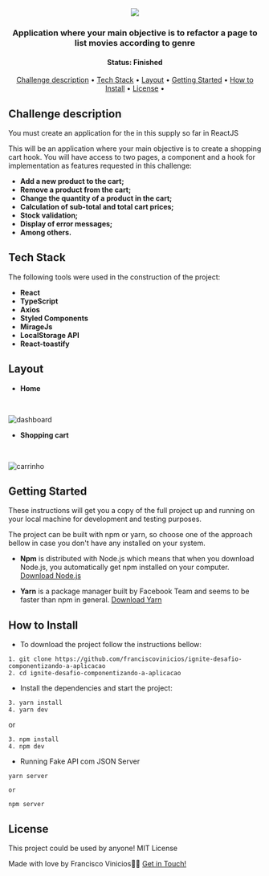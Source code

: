<div align="center">
   <img  src="https://user-images.githubusercontent.com/78514869/155856738-106e3ee8-ee21-472c-b3db-e6a440724564.svg">
</div>

<h3 align="center">
    Application where your main objective is to refactor a page to list movies according to genre
</h3>

<h4 align="center"> 
	 Status: Finished
</h4>


<p align="center">
 <a href="#challenge-description">Challenge description</a> • 
 <a href="#tech-stack">Tech Stack</a> • 
 <a href="#layout">Layout</a> • 
 <a href="#getting-started">Getting Started</a> • 
 <a href="#how-to-install">How to Install</a> • 
 <a href="#license">License</a> • 
</p>


## Challenge description

<p>
  You must create an application for the in this supply so far in ReactJS

This will be an application where your main objective is to create a shopping cart hook.
 You will have access to two pages, a component and a hook for implementation as features requested in this challenge:
</p>

  -   **Add a new product to the cart;**
  -   **Remove a product from the cart;**
  -   **Change the quantity of a product in the cart;**
  -   **Calculation of sub-total and total cart prices;**
  -   **Stock validation;**
  -   **Display of error messages;**
  -   **Among others.**


## Tech Stack

The following tools were used in the construction of the project:

-   **React**
-   **TypeScript**
-   **Axios**
-   **Styled Components**
-   **MirageJs**
-   **LocalStorage API**
-   **React-toastify**

## Layout

* **Home**
<br/>

![dashboard](https://user-images.githubusercontent.com/78514869/155856737-0eb23186-967f-4875-bb41-f60283069062.png)


* **Shopping cart**
<br/>

![carrinho](https://user-images.githubusercontent.com/78514869/155856736-6bdf1534-d169-46af-9e3d-1cdb38946ee4.png)


## Getting Started

These instructions will get you a copy of the full project up and running on your local machine for development and testing purposes.

The project can be built with npm or yarn, so choose one of the approach bellow in case you don't have any installed on your system.

* **Npm** is distributed with Node.js which means that when you download Node.js, you automatically get npm installed on your computer. [Download Node.js](https://nodejs.org/en/download/)

* **Yarn** is a package manager built by Facebook Team and seems to be faster than npm in general.  [Download Yarn](https://yarnpkg.com/en/docs/install)


## How to Install

* To download the project follow the instructions bellow:

```
1. git clone https://github.com/franciscovinicios/ignite-desafio-componentizando-a-aplicacao
2. cd ignite-desafio-componentizando-a-aplicacao
```

* Install the dependencies and start the project:

```
3. yarn install
4. yarn dev

```

or

```
3. npm install
4. npm dev
```

* Running Fake API com JSON Server

```
yarn server 

or

npm server
```



## License

This project could be used by anyone! MIT License

Made with love by Francisco Vinicios👋🏽 [Get in Touch!](https://www.linkedin.com/in/franciscoviniciosti/)
